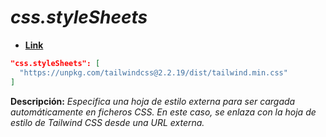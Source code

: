 <!-- Autor: Daniel Benjamin Perez Morales -->
<!-- GitHub: https://github.com/D4nitrix13 -->
<!-- GitLab: https://gitlab.com/D4nitrix13 -->
<!-- Correo electrónico: danielperezdev@proton.me -->

# ***css.styleSheets***

- **[Link](https://unpkg.com/tailwindcss@2.2.19/dist/tailwind.min.css "https://unpkg.com/tailwindcss@2.2.19/dist/tailwind.min.css")**

```json
"css.styleSheets": [
  "https://unpkg.com/tailwindcss@2.2.19/dist/tailwind.min.css"
]
```

**Descripción:** *Especifica una hoja de estilo externa para ser cargada automáticamente en ficheros CSS. En este caso, se enlaza con la hoja de estilo de Tailwind CSS desde una URL externa.*
